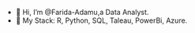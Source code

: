 - 👋 Hi, I’m @Farida-Adamu,a Data Analyst. 
- 🌱 My Stack: R, Python, SQL, Taleau, PowerBi, Azure. 

<!---
Farida-Adamu/Farida-Adamu is a ✨ special ✨ repository because its `README.md` (this file) appears on your GitHub profile.
You can click the Preview link to take a look at your changes.
--->
